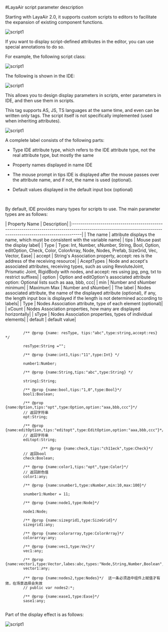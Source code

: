 #LayaAir script parameter description

Starting with LayaAir 2.0, it supports custom scripts to editors to facilitate the expansion of existing component functions.

![script1](img/5.jpg)

If you want to display script-defined attributes in the editor, you can use special annotations to do so.

For example, the following script class:

![script1](img/script1.jpg)

The following is shown in the IDE:

![script1](img/script2.jpg)

This allows you to design display parameters in scripts, enter parameters in IDE, and then use them in scripts.

This tag supports AS, JS, TS languages at the same time, and even can be written only tags. The script itself is not specifically implemented (used when inheriting attributes).

![script1](img/script3.jpg)



A complete label consists of the following parts:

- Type IDE attribute type, which refers to the IDE attribute type, not the real attribute type, but mostly the same

- Property names displayed in name IDE

- The mouse prompt in tips IDE is displayed after the mouse passes over the attribute name, and if not, the name is used (optional).

- Default values displayed in the default input box (optional)

​


By default, IDE provides many types for scripts to use. The main parameter types are as follows:

| Property Name | Description|
|:-----------------------------------------------------------------------------------------------------------------------------------------------------------------|
| The name | attribute displays the name, which must be consistent with the variable name|
| tips | Mouse past the display label|
| Type | Type: Int, Number, sNumber, String, Bool, Option, editOption, Check, Color, ColorArray, Node, Nodes, Prefab, SizeGrid, Vec, Vector, Ease|
| accept | String's Association property, accept: res is the address of the receiving resource|
| AceptTypes | Node and accept's associated attributes, receiving types, such as using RevoluteJoint, Prismatic Joint, RigidBody with nodes, and accept: res using jpg, png, txt to restrict suffixes|
| option | Option and editOption's associated attribute option: Optional lists such as aaa, bbb, ccc|
| min | Number and sNumber minimum|
| Maximum Max | Number and sNumber|
| The label | Nodes associated attribute, the name of the displayed attribute (optional), if any, the length input box is displayed if the length is not determined according to labels|
| Type | Nodes Association attribute, type of each element (optional)|
| xCount | Nodes Association properties, how many are displayed horizontally|
| sType | Nodes Association properties, types of individual elements|
| default | default value|


```

	    /** @prop {name: resType, tips:"abc",type:string,accept:res} */
    
        resType:String ="";

        /** @prop {name:int1,tips:"11",type:Int} */
    
        number1:Number;

        /** @prop {name:String,tips:"abc",type:String} */
   
        string1:String;

        /** @prop {name:bool,tips:"1,0",type:Bool}*/
		bool1:Boolean;

		/** @prop {name:Option,tips:"opt",type:Option,option:"aaa,bbb,ccc"}*/
		// 返回字符串
	    opt:String;

		/** @prop {name:editOption,tips:"editopt",type:EditOption,option:"aaa,bbb,ccc"}*/
		// 返回字符串
		editopt:String;

				/** @prop {name:check,tips:"ch11eck",type:Check}*/
		// 返回bool 
		check:Boolean;

		/** @prop {name:color1,tips:"opt",type:Color}*/
		// 返回颜色值
		color1:any;

		/** @prop {name:snumber1,type:sNumber,min:10,max:100}*/
		
		snumber1:Number = 11;

		/** @prop {name:node1,type:Node}*/

		node1:Node;

        /** @prop {name:sizegrid1,type:SizeGrid}*/
		sizegrid1:any;

		/** @prop {name:colorarray,type:ColorArray}*/
		colorarray:any;

		/** @prop {name:vec1,type:Vec}*/   
		vec1:any;

		/** @prop {name:vector1,type:Vector,labes:abc,types:"Node,String,Number,Boolean",xCount:2,sType:Number}*/
		vector1:any;

        /** @prop {name:nodes2,type:Nodes}*/  这一条必须选中组件上赋值才有效，在场景选择会失效
		// public var nodes2:*;

		/** @prop {name:ease1,type:Ease}*/
		sase1:any;
   
```


Part of the display effect is as follows:

![script1](img/111.png)